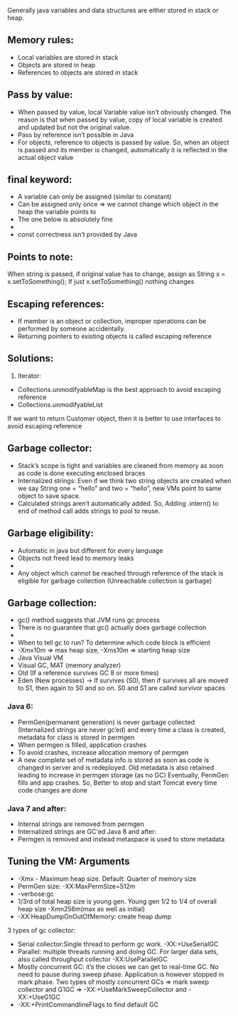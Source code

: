 Generally java variables and data structures are either stored in stack or heap.

## Memory rules:    
* Local variables are stored in stack
* Objects are stored in heap
* References to objects are stored in stack

## Pass by value:
* When passed by value, local Variable value isn’t obviously changed. The reason is that when passed by value, copy of local variable is created and updated but not the original value.
* Pass by reference isn’t possible in Java
* For objects, reference to objects is passed by value. So, when an object is passed and its member is changed, automatically it is reflected in the actual object value

## final keyword:
* A variable can only be assigned (similar to constant)
* Can be assigned only once => we cannot change which object in the heap the variable points to
* The one below is absolutely fine
* 
* const correctness isn’t provided by Java

## Points to note:
When string is passed, if original value has to change, assign as String x = x.setToSomething(); If just x.setToSomething() nothing changes

## Escaping references:

* If member is an object or collection, improper operations can be performed by someone accidentally.
* Returning pointers to existing objects is called escaping reference

## Solutions:
1. Iterator: 

* Collections.unmodifyableMap is the best approach to avoid escaping reference
* Collections.unmodifyableList 

If we want to return Customer object, then it is better to use interfaces to avoid escaping reference

## Garbage collector:
* Stack’s scope is tight and variables are cleaned from memory as soon as code is done executing enclosed braces 
* Internalized strings: Even if we think two string objects are created when we say String one = “hello” and two = “hello”, new VMs point to same object to save space.
* Calculated strings aren’t automatically added. So, Adding .intern() to end of method call adds strings to pool to reuse.

## Garbage eligibility:
* Automatic in java but different for every language
* Objects not freed lead to memory leaks
* 
* Any object which cannot be reached through reference of the stack is eligible for garbage collection (Unreachable collection is garbage)

## Garbage collection:
* gc() method suggests that JVM runs gc process
* There is no guarantee that gc() actually does garbage collection
* 
* When to tell gc to run? To determine which code block is efficient
* -Xmx10m => max heap size, -Xms10m => starting heap size
* Java Visual VM
* Visual GC, MAT (memory analyzer)
* Old (If a reference survives GC 8 or more times)
* Eden (New processes) -> If survives (S0), then if survives all are moved to S1, then again to S0 and so on. S0 and S1 are called survivor spaces

### Java 6:
* PermGen(permanent generation) is never garbage collected (Internalized strings are never gc’ed) and every time a class is created, metadata for class is stored in permgen 
* When permgen is filled, application crashes
* To avoid crashes, increase allocation memory of permgen 
* A new complete set of metadata info is stored as soon as code is changed in server and is redeployed. Old metadata is also retained leading to increase in permgen storage (as no GC) Eventually, PermGen fills and app crashes. So, Better to stop and start Tomcat every time code changes are done

### Java 7 and after:
* Internal strings are removed from permgen
* Internalized strings are GC'ed
Java 8 and after:
* Permgen is removed and instead metaspace is used to store metadata


## Tuning the VM: Arguments
* -Xmx - Maximum heap size. Default: Quarter of memory size
* PermGen size: -XX:MaxPermSize=512m
* -verbose:gc
* 1/3rd of total heap size is young gen. Young gen 1/2 to 1/4 of overall heap size  -Xmn256m(max as well as initial)
* -XX:HeapDumpOnOutOfMemory: create heap dump 

3 types of gc collector:
* Serial collector:Single thread to perform gc work. -XX:+UseSerialGC
* Parallel: multiple threads running and doing GC. For larger data sets, also called throughput collector -XX:UseParallelGC
* Mostly concurrent GC: it’s the closes we can get to real-time GC. No need to pause during sweep phase. Application is however stopped in mark phase. Two types of mostly concurrent GCs => mark sweep collector and G1GC => -XX:+UseMarkSweepCollector and -XX:+UseG1GC
* -XX:+PrintCommandlineFlags to find default GC




